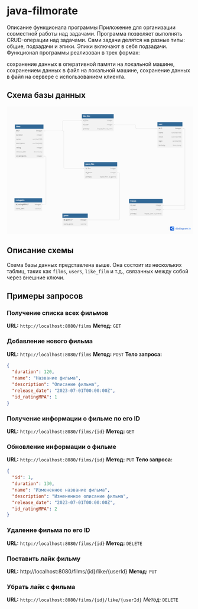 # java-filmorate


Описание функционала программы
Приложение для организации совместной работы над задачами. Программа позволяет выполнять CRUD-операции над задачами. Сами задачи делятся на разные типы: общие, подзадачи и эпики. Эпики включают в себя подзадачи. Функционал программы реализован в трех формах:

сохранение данных в оперативной памяти на локальной машине,
сохранением данных в файл на локальной машине,
сохранение данных в файл на сервере с использованием клиента.

## Схема базы данных

![Схема базы данных](./images/database_schema.png)

## Описание схемы

Схема базы данных представлена выше. Она состоит из нескольких таблиц, таких как `films`, `users`, `like_film` и т.д.,
связанных между собой через внешние ключи.

## Примеры запросов

### Получение списка всех фильмов

**URL:** `http://localhost:8080/films`
**Метод:** `GET`

### Добавление нового фильма

**URL:** `http://localhost:8080/films`
**Метод:** `POST`
**Тело запроса:**

```json
{
  "duration": 120,
  "name": "Название фильма",
  "description": "Описание фильма",
  "release_date": "2023-07-01T00:00:00Z",
  "id_ratingMPA": 1
}
```

### Получение информации о фильме по его ID

**URL:** `http://localhost:8080/films/{id}`
**Метод:** `GET`

### Обновление информации о фильме

**URL:** `http://localhost:8080/films/{id}`
**Метод:** `PUT`
**Тело запроса:**

```json
{
  "id": 1,
  "duration": 130,
  "name": "Измененное название фильма",
  "description": "Измененное описание фильма",
  "release_date": "2023-07-01T00:00:00Z",
  "id_ratingMPA": 2
}
```

### Удаление фильма по его ID

**URL:** `http://localhost:8080/films/{id}`
**Метод:** `DELETE`

### Поставить лайк фильму

**URL:** http://localhost:8080/films/{id}/like/{userId}
**Метод:** `PUT`

### Убрать лайк с фильма

**URL:** `http://localhost:8080/films/{id}/like/{userId}`
*Метод:* `DELETE`
